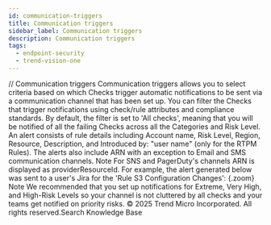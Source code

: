 ```yaml
---
id: communication-triggers
title: Communication triggers
sidebar_label: Communication triggers
description: Communication triggers
tags:
  - endpoint-security
  - trend-vision-one
---
```


/*<![CDATA[*/ $('#title').html($('meta[name=map-description]').attr('content')); /*]]>*/ Communication triggers Communication triggers allows you to select criteria based on which Checks trigger automatic notifications to be sent via a communication channel that has been set up. You can filter the Checks that trigger notifications using check/rule attributes and compliance standards. By default, the filter is set to 'All checks', meaning that you will be notified of all the failing Checks across all the Categories and Risk Level. An alert consists of rule details including Account name, Risk Level, Region, Resource, Description, and Introduced by: "user name" (only for the RTPM Rules). The alerts also include ARN with an exception to Email and SMS communication channels. Note For SNS and PagerDuty's channels ARN is displayed as providerResourceId. For example, the alert generated below was sent to a user's Jira for the 'Rule S3 Configuration Changes': {.zoom} Note We recommended that you set up notifications for Extreme, Very High, and High-Risk Levels so your channel is not cluttered by all checks and your teams get notified on priority risks. © 2025 Trend Micro Incorporated. All rights reserved.Search Knowledge Base